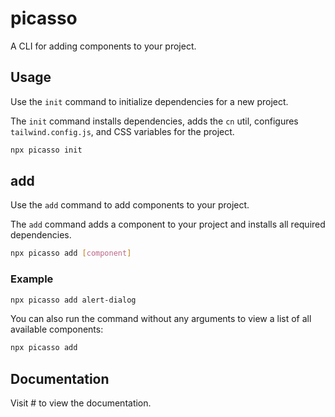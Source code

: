 # picasso

A CLI for adding components to your project.

## Usage

Use the `init` command to initialize dependencies for a new project.

The `init` command installs dependencies, adds the `cn` util, configures `tailwind.config.js`, and CSS variables for the project.

```bash
npx picasso init
```

## add

Use the `add` command to add components to your project.

The `add` command adds a component to your project and installs all required dependencies.

```bash
npx picasso add [component]
```

### Example

```bash
npx picasso add alert-dialog
```

You can also run the command without any arguments to view a list of all available components:

```bash
npx picasso add
```

## Documentation

Visit # to view the documentation.
